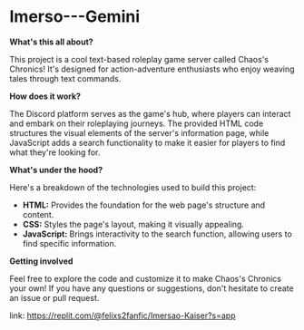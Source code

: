 # Imerso---Gemini
**What's this all about?**

This project is a cool text-based roleplay game server called Chaos's Chronics! It's designed for action-adventure enthusiasts who enjoy weaving tales through text commands. 

**How does it work?**

The Discord platform serves as the game's hub, where players can interact and embark on their roleplaying journeys. The provided HTML code structures the visual elements of the server's information page, while JavaScript adds a search functionality to make it easier for players to find what they're looking for.

**What's under the hood?**

Here's a breakdown of the technologies used to build this project:

- **HTML:** Provides the foundation for the web page's structure and content.
- **CSS:** Styles the page's layout, making it visually appealing.
- **JavaScript:** Brings interactivity to the search function, allowing users to find specific information.

**Getting involved**

Feel free to explore the code and customize it to make Chaos's Chronics your own! If you have any questions or suggestions, don't hesitate to create an issue or pull request.

link: https://replit.com/@felixs2fanfic/Imersao-Kaiser?s=app

